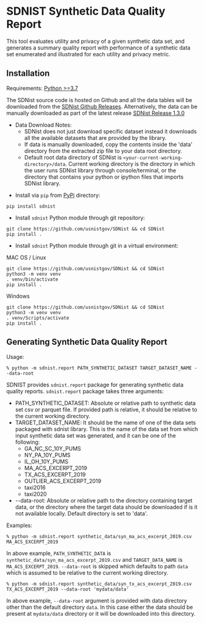 # SDNIST Synthetic Data Quality Report

This tool evaluates utility and privacy of a given synthetic data set, and 
generates a summary quality report with performance of a synthetic data
set enumerated and illustrated for each utility and privacy metric.

## Installation
Requirements:  [Python >=3.7](https://www.python.org/downloads/)

The SDNist source code is hosted on Github and all the data tables will be downloaded from the [SDNist Github Releases](https://github.com/usnistgov/SDNist/releases).
Alternatively, the data can be manually downloaded as part of the latest release [SDNist Release 1.3.0](https://github.com/usnistgov/SDNist/releases/tag/v1.3.0)

* Data Download Notes: 
  * SDNist does not just download specific dataset instead it downloads all the available datasets that are provided by the library.  
  * If data is manually downloaded, copy the contents inside the 'data' directory from the extracted zip file to your data root directory.
  * Default root data directory of SDNist is `<your-current-working-directory>/data`. Current working directory
  is the directory in which the user runs SDNist library through console/terminal, or the directory that contains your python or ipython files
  that imports SDNist library.
   
    
- Install via `pip` from [PyPi](https://pypi.org/) directory:

```
pip install sdnist
```

- Install `sdnist` Python module through git repository:
```
git clone https://github.com/usnistgov/SDNist && cd SDNist
pip install .
```

- Install `sdnist` Python module through git in a virtual environment:

MAC OS / Linux
```
git clone https://github.com/usnistgov/SDNist && cd SDNist
python3 -m venv venv
. venv/bin/activate
pip install .
```

Windows
```
git clone https://github.com/usnistgov/SDNist && cd SDNist
python3 -m venv venv
. venv/Scripts/activate
pip install .
```

## Generating Synthetic Data Quality Report

Usage:
```
% python -m sdnist.report PATH_SYNTHETIC_DATASET TARGET_DATASET_NAME --data-root
```
SDNIST provides `sdnist.report` package for generating synthetic data quality reports.
`sdnist.report` package takes three arguments:
* PATH_SYNTHETIC_DATASET: Absolute or relative path to synthetic data set csv or parquet file. 
If provided path is relative, it should be relative to the current working directory.
* TARGET_DATASET_NAME: It should be the name of one of the data sets packaged with sdnist 
library. This is the name of the data set from which input synthetic data set was generated, 
and it can be one of the following:
  * GA_NC_SC_10Y_PUMS
  * NY_PA_10Y_PUMS
  * IL_OH_10Y_PUMS
  * MA_ACS_EXCERPT_2019
  * TX_ACS_EXCERPT_2019
  * OUTLIER_ACS_EXCERPT_2019
  * taxi2016
  * taxi2020
* --data-root: Absolute or relative path to the directory containing target data, or the 
directory where the target data should be downloaded if is it not available locally. Default
directory is set to 'data'.

Examples:
```
% python -m sdnist.report synthetic_data/syn_ma_acs_excerpt_2019.csv MA_ACS_EXCERPT_2019
```
In above example, `PATH_SYNTHETIC_DATA` is `synthetic_data/syn_ma_acs_excerpt_2019.csv` and
`TARGET_DATA_NAME` is `MA_ACS_EXCERPT_2019`. `--data-root` is skipped which defaults to path
`data` which is assumed to be relative to the current working directory.

```
% python -m sdnist.report synthetic_data/syn_tx_acs_excerpt_2019.csv TX_ACS_EXCERPT_2019 --data-root 'mydata/data'
```
In above example, `--data-root` argument is provided with data directory other than the default
directory `data`. In this case either the data should be present at `mydata/data` directory or
it will be downloaded into this directory.
